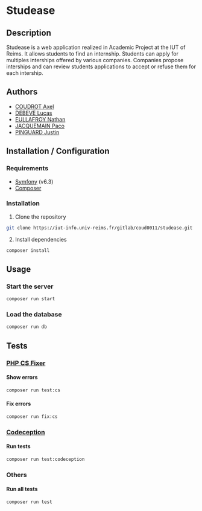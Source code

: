 # Studease

## Description
Studease is a web application realized in Academic Project at the IUT of Reims. It allows students to find an internship.
Students can apply for multiples interships offered by various companies. Companies propose interships
and can review students applications to accept or refuse them for each intership.

## Authors
- [COUDROT Axel](https://iut-info.univ-reims.fr/gitlab/coud0011/)
- [DEBEVE Lucas](https://iut-info.univ-reims.fr/gitlab/debe0033/)
- [EULLAFROY Nathan](https://iut-info.univ-reims.fr/gitlab/eull0004/)
- [JACQUEMAIN Paco](https://iut-info.univ-reims.fr/gitlab/jacq0223/)
- [PINGUARD Justin](https://iut-info.univ-reims.fr/gitlab/ping0010/)

## Installation / Configuration
### Requirements
- [Symfony](https://symfony.com/download) (v6.3)
- [Composer](https://getcomposer.org/download/)

### Installation
1. Clone the repository
```bash
git clone https://iut-info.univ-reims.fr/gitlab/coud0011/studease.git
```
2. Install dependencies
```bash
composer install
```

## Usage
### Start the server
```bash
composer run start
```

### Load the database
```bash
composer run db
```

## Tests

### [PHP CS Fixer](https://github.com/PHP-CS-Fixer/PHP-CS-Fixer)
#### Show errors
```bash
composer run test:cs
```

#### Fix errors
```bash
composer run fix:cs
```

### [Codeception](https://github.com/codeception/codeception)
#### Run tests
```bash
composer run test:codeception
```

### Others
#### Run all tests
```bash
composer run test
```